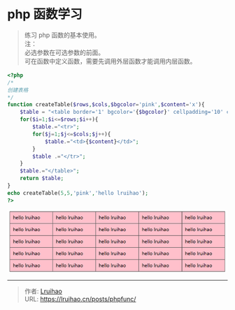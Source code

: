 # php 函数学习


> 练习 php 函数的基本使用。  
> 注：  
> 必选参数在可选参数的前面。  
> 可在函数中定义函数，需要先调用外层函数才能调用内层函数。

<!--more-->

```php php 函数动态创建表格
<?php
/*
创建表格
*/
function createTable($rows,$cols,$bgcolor='pink',$content='x'){
	$table = "<table border='1' bgcolor='{$bgcolor}' cellpadding='10' cellspacing='0' width='50%' >";
	for($i=1;$i<=$rows;$i++){
		$table.="<tr>";
		for($j=1;$j<=$cols;$j++){
			$table.="<td>{$content}</td>";
		}
		$table .="</tr>";
	}
	$table.="</table>";
	return $table;
}
echo createTable(5,5,'pink','hello lruihao');
?>
```

![php 创建表格](images/table.png)


---

> 作者: [Lruihao](https://github.com/Lruihao)  
> URL: https://lruihao.cn/posts/phpfunc/  

